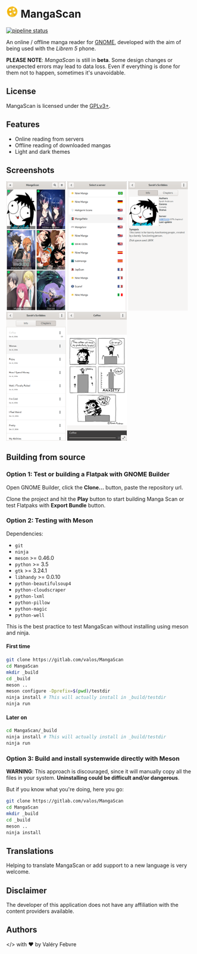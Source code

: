 # <img height="32" src="data/icons/info.febvre.MangaScan.svg" /> MangaScan

[![pipeline status](https://gitlab.com/valos/MangaScan/badges/master/pipeline.svg)](https://gitlab.com/valos/MangaScan/commits/master)

An online / offline manga reader for [GNOME](https://www.gnome.org), developed with the aim of being used with the *Librem 5* phone.

**PLEASE NOTE**: *MangaScan* is still in **beta**. Some design changes or unexpected errors may lead to data loss. Even if everything is done for them not to happen, sometimes it's unavoidable.

## License

MangaScan is licensed under the [GPLv3+](https://www.gnu.org/licenses/gpl-3.0.html).

## Features

* Online reading from servers
* Offline reading of downloaded mangas
* Light and dark themes

## Screenshots

<img src="screenshots/main-window.png" width="160">
<img src="screenshots/add-servers.png" width="160">
<img src="screenshots/card-info.png" width="160">
<img src="screenshots/card-chapters.png" width="160">
<img src="screenshots/reader.png" width="160">

## Building from source

### Option 1: Test or building a Flatpak with GNOME Builder

Open GNOME Builder, click the **Clone...** button, paste the repository url.

Clone the project and hit the **Play** button to start building Manga Scan or test Flatpaks with **Export Bundle** button.

### Option 2: Testing with Meson

Dependencies:

* `git`
* `ninja`
* `meson` >= 0.46.0
* `python` >= 3.5
* `gtk` >= 3.24.1
* `libhandy` >= 0.0.10
* `python-beautifulsoup4`
* `python-cloudscraper`
* `python-lxml`
* `python-pillow`
* `python-magic`
* `python-well`

This is the best practice to test MangaScan without installing using meson and ninja.

#### First time

```bash
git clone https://gitlab.com/valos/MangaScan
cd MangaScan
mkdir _build
cd _build
meson ..
meson configure -Dprefix=$(pwd)/testdir
ninja install # This will actually install in _build/testdir
ninja run
```

#### Later on

```bash
cd MangaScan/_build
ninja install # This will actually install in _build/testdir
ninja run
```

### Option 3: Build and install systemwide directly with Meson

**WARNING**: This approach is discouraged, since it will manually copy all the files in your system. **Uninstalling could be difficult and/or dangerous**.

But if you know what you're doing, here you go:

```bash
git clone https://gitlab.com/valos/MangaScan
cd MangaScan
mkdir _build
cd _build
meson ..
ninja install
```

## Translations
Helping to translate MangaScan or add support to a new language is very welcome.

## Disclaimer
The developer of this application does not have any affiliation with the content providers available.

## Authors
</> with &hearts; by Valéry Febvre
